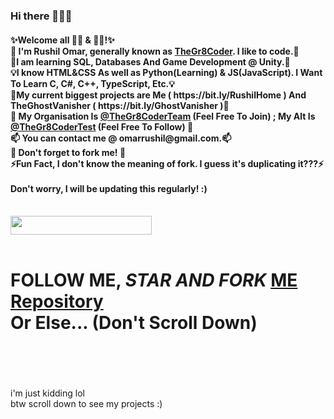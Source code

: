 ### Hi there 👋👋👋
<h4>
✨Welcome all 👩‍💻 & 👨‍💻!✨<br>
👋 I'm Rushil Omar, generally known as <a href = "https://github.com/TheGr8Coder" target="blank" >TheGr8Coder</a>. I like to code.👋<br>
🌱I am learning SQL, Databases And Game Development @ Unity.🌱<br>
💡I know HTML&CSS As well as Python(Learning) & JS(JavaScript). I Want To Learn C, C#, C++, TypeScript, Etc.💡<br>
🔭My current biggest projects are Me ( https://bit.ly/RushilHome ) And TheGhostVanisher ( https://bit.ly/GhostVanisher )🔭<br>
🏨 My Organisation Is <a href = "https://github.com/TheGr8CoderTeam" target="_blank">@TheGr8CoderTeam</a> (Feel Free To Join) ; My Alt Is <a href = "https://github.com/TheGr8CoderTest" target="_blank">@TheGr8CoderTest</a> (Feel Free To Follow) 🏨<br>
📫 You can contact me @ omarrushil@gmail.com.📫 <br>
🍴 Don't forget to fork me! 🍴<br>
⚡Fun Fact, I don't know the meaning of fork. I guess it's duplicating it???⚡<br>
<br>
Don't worry, I will be updating this regularly! :) <br><br>
</h4>
<img src="https://komarev.com/ghpvc/?username=TheGr8Coder&color=038387&label=Total+Profile+Visits!+:)" width="226" height="30">
<br><br>
<h1>FOLLOW ME, <em>STAR AND FORK </em><u>ME Repository</u><br> Or Else... (Don't Scroll Down)</h1><br><br><br><br>
i'm just kidding lol <br>
btw scroll down to see my projects :)
